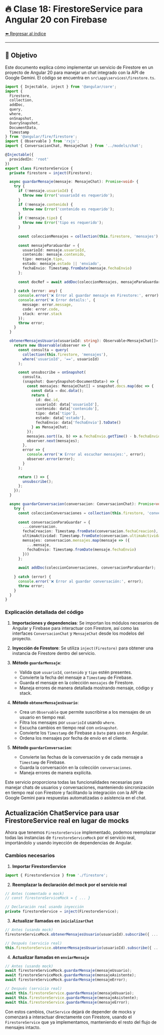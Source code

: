 # 🔥 Clase 18: FirestoreService para Angular 20 con Firebase

[⬅️ Regresar al índice](../README.md)

---

## 🎯 Objetivo
Este documento explica cómo implementar un servicio de Firestore en un proyecto de Angular 20 para manejar un chat integrado con la API de Google Gemini. El código se encuentra en `src\app\services\firestore.ts`.

```typescript
import { Injectable, inject } from '@angular/core';
import {
  Firestore,
  collection,
  addDoc,
  query,
  where,
  onSnapshot,
  QuerySnapshot,
  DocumentData,
  Timestamp
} from '@angular/fire/firestore';
import { Observable } from 'rxjs';
import { ConversacionChat, MensajeChat } from '../models/chat';

@Injectable({
  providedIn: 'root'
})
export class FirestoreService {
  private firestore = inject(Firestore);

  async guardarMensaje(mensaje: MensajeChat): Promise<void> {
    try {
      if (!mensaje.usuarioId) {
        throw new Error('usuarioId es requerido');
      }
      if (!mensaje.contenido) {
        throw new Error('contenido es requerido');
      }
      if (!mensaje.tipo) {
        throw new Error('tipo es requerido');
      }
      
      const coleccionMensajes = collection(this.firestore, 'mensajes');
      
      const mensajeParaGuardar = {
        usuarioId: mensaje.usuarioId,
        contenido: mensaje.contenido,
        tipo: mensaje.tipo,
        estado: mensaje.estado || 'enviado',
        fechaEnvio: Timestamp.fromDate(mensaje.fechaEnvio)
      };
      
      const docRef = await addDoc(coleccionMensajes, mensajeParaGuardar);
      
    } catch (error: any) {
      console.error('❌ Error al guardar mensaje en Firestore:', error);
      console.error('❌ Error details:', {
        message: error.message,
        code: error.code,
        stack: error.stack
      });
      throw error;
    }
  }

  obtenerMensajesUsuario(usuarioId: string): Observable<MensajeChat[]> {
    return new Observable(observer => {
      const consulta = query(
        collection(this.firestore, 'mensajes'),
        where('usuarioId', '==', usuarioId)
      );

      const unsubscribe = onSnapshot(
        consulta,
        (snapshot: QuerySnapshot<DocumentData>) => {
          const mensajes: MensajeChat[] = snapshot.docs.map(doc => {
            const data = doc.data();
            return {
              id: doc.id,
              usuarioId: data['usuarioId'],
              contenido: data['contenido'],
              tipo: data['tipo'],
              estado: data['estado'],
              fechaEnvio: data['fechaEnvio'].toDate()
            } as MensajeChat;
          });
          mensajes.sort((a, b) => a.fechaEnvio.getTime() - b.fechaEnvio.getTime());
          observer.next(mensajes);
        },
        error => {
          console.error('❌ Error al escuchar mensajes:', error);
          observer.error(error);
        }
      );

      return () => {
        unsubscribe();
      };
    });
  }

  async guardarConversacion(conversacion: ConversacionChat): Promise<void> {
    try {
      const coleccionConversaciones = collection(this.firestore, 'conversaciones');
      
      const conversacionParaGuardar = {
        ...conversacion,
        fechaCreacion: Timestamp.fromDate(conversacion.fechaCreacion),
        ultimaActividad: Timestamp.fromDate(conversacion.ultimaActividad),
        mensajes: conversacion.mensajes.map(mensaje => ({
          ...mensaje,
          fechaEnvio: Timestamp.fromDate(mensaje.fechaEnvio)
        }))
      };
      
      await addDoc(coleccionConversaciones, conversacionParaGuardar);
      
    } catch (error) {
      console.error('❌ Error al guardar conversación:', error);
      throw error;
    }
  }
}
```

### Explicación detallada del código

1. **Importaciones y dependencias**: Se importan los módulos necesarios de Angular y Firebase para interactuar con Firestore, así como las interfaces `ConversacionChat` y `MensajeChat` desde los modelos del proyecto.

2. **Inyección de Firestore**: Se utiliza `inject(Firestore)` para obtener una instancia de Firestore dentro del servicio.

3. **Método `guardarMensaje`**:
   - Valida que `usuarioId`, `contenido` y `tipo` estén presentes.
   - Convierte la fecha del mensaje a `Timestamp` de Firebase.
   - Guarda el mensaje en la colección `mensajes` de Firestore.
   - Maneja errores de manera detallada mostrando mensaje, código y stack.

4. **Método `obtenerMensajesUsuario`**:
   - Crea un `Observable` que permite suscribirse a los mensajes de un usuario en tiempo real.
   - Filtra los mensajes por `usuarioId` usando `where`.
   - Escucha cambios en tiempo real con `onSnapshot`.
   - Convierte los `Timestamp` de Firebase a `Date` para uso en Angular.
   - Ordena los mensajes por fecha de envío en el cliente.

5. **Método `guardarConversacion`**:
   - Convierte las fechas de la conversación y de cada mensaje a `Timestamp` de Firebase.
   - Guarda la conversación en la colección `conversaciones`.
   - Maneja errores de manera explícita.

Este servicio proporciona todas las funcionalidades necesarias para manejar chats de usuarios y conversaciones, manteniendo sincronización en tiempo real con Firestore y facilitando la integración con la API de Google Gemini para respuestas automatizadas o asistencia en el chat.

## Actualización ChatService para usar FirestoreService real en lugar de mocks

Ahora que tenemos `FirestoreService` implementado, podemos reemplazar todas las instancias de `firestoreServiceMock` por el servicio real, importándolo y usando inyección de dependencias de Angular.

### Cambios necesarios

1. **Importar FirestoreService**
```typescript
import { FirestoreService } from './firestore';
```

2. **Reemplazar la declaración del mock por el servicio real**
```typescript
// Antes (comentado o mock)
// const firestoreServiceMock = { ... }

// Declaración real usando inyección
private firestoreService = inject(FirestoreService);
```

3. **Actualizar llamadas en `inicializarChat`**
```typescript
// Antes (usando mock)
firestoreServiceMock.obtenerMensajesUsuario(usuarioId).subscribe({ ... });

// Después (servicio real)
this.firestoreService.obtenerMensajesUsuario(usuarioId).subscribe({ ... });
```

4. **Actualizar llamadas en `enviarMensaje`**
```typescript
// Antes (usando mock)
await firestoreServiceMock.guardarMensaje(mensajeUsuario);
await firestoreServiceMock.guardarMensaje(mensajeAsistente);
await firestoreServiceMock.guardarMensaje(mensajeError);

// Después (servicio real)
await this.firestoreService.guardarMensaje(mensajeUsuario);
await this.firestoreService.guardarMensaje(mensajeAsistente);
await this.firestoreService.guardarMensaje(mensajeError);
```

Con estos cambios, `ChatService` dejará de depender de mocks y comenzará a interactuar directamente con Firestore, usando el `FirestoreService` que ya implementamos, manteniendo el resto del flujo de mensajes intacto.

